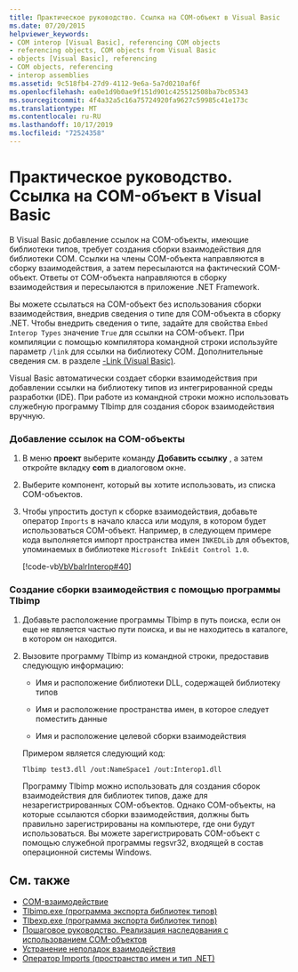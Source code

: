 ```yaml
---
title: Практическое руководство. Ссылка на COM-объект в Visual Basic
ms.date: 07/20/2015
helpviewer_keywords:
- COM interop [Visual Basic], referencing COM objects
- referencing objects, COM objects from Visual Basic
- objects [Visual Basic], referencing
- COM objects, referencing
- interop assemblies
ms.assetid: 9c518fb4-27d9-4112-9e6a-5a7d0210af6f
ms.openlocfilehash: ea0e1d9b0ae9f151d901c425512508ba7bc05343
ms.sourcegitcommit: 4f4a32a5c16a75724920fa9627c59985c41e173c
ms.translationtype: MT
ms.contentlocale: ru-RU
ms.lasthandoff: 10/17/2019
ms.locfileid: "72524358"
---
```

# <a name="how-to-reference-com-objects-from-visual-basic"></a>Практическое руководство. Ссылка на COM-объект в Visual Basic
В Visual Basic добавление ссылок на COM-объекты, имеющие библиотеки типов, требует создания сборки взаимодействия для библиотеки COM. Ссылки на члены COM-объекта направляются в сборку взаимодействия, а затем пересылаются на фактический COM-объект. Ответы от COM-объекта направляются в сборку взаимодействия и пересылаются в приложение .NET Framework.  
  
 Вы можете ссылаться на COM-объект без использования сборки взаимодействия, внедрив сведения о типе для COM-объекта в сборку .NET. Чтобы внедрить сведения о типе, задайте для свойства `Embed Interop Types` значение `True` для ссылки на COM-объект. При компиляции с помощью компилятора командной строки используйте параметр `/link` для ссылки на библиотеку COM. Дополнительные сведения см. в разделе [-Link (Visual Basic)](../../../visual-basic/reference/command-line-compiler/link.md).  
  
 Visual Basic автоматически создает сборки взаимодействия при добавлении ссылки на библиотеку типов из интегрированной среды разработки (IDE). При работе из командной строки можно использовать служебную программу Tlbimp для создания сборок взаимодействия вручную.  
  
### <a name="to-add-references-to-com-objects"></a>Добавление ссылок на COM-объекты  
  
1. В меню **проект** выберите команду **Добавить ссылку** , а затем откройте вкладку **com** в диалоговом окне.  
  
2. Выберите компонент, который вы хотите использовать, из списка COM-объектов.  
  
3. Чтобы упростить доступ к сборке взаимодействия, добавьте оператор `Imports` в начало класса или модуля, в котором будет использоваться COM-объект. Например, в следующем примере кода выполняется импорт пространства имен `INKEDLib` для объектов, упоминаемых в библиотеке `Microsoft InkEdit Control 1.0`.  
  
     [!code-vb[VbVbalrInterop#40](~/samples/snippets/visualbasic/VS_Snippets_VBCSharp/VbVbalrInterop/VB/Class1.vb#40)]  
  
### <a name="to-create-an-interop-assembly-using-tlbimp"></a>Создание сборки взаимодействия с помощью программы Tlbimp  
  
1. Добавьте расположение программы Tlbimp в путь поиска, если он еще не является частью пути поиска, и вы не находитесь в каталоге, в котором он находится.  
  
2. Вызовите программу Tlbimp из командной строки, предоставив следующую информацию:  
  
    - Имя и расположение библиотеки DLL, содержащей библиотеку типов  
  
    - Имя и расположение пространства имен, в которое следует поместить данные  
  
    - Имя и расположение целевой сборки взаимодействия  
  
     Примером является следующий код:  
  
    ```console  
    Tlbimp test3.dll /out:NameSpace1 /out:Interop1.dll  
    ```  
  
     Программу Tlbimp можно использовать для создания сборок взаимодействия для библиотек типов, даже для незарегистрированных COM-объектов. Однако COM-объекты, на которые ссылаются сборки взаимодействия, должны быть правильно зарегистрированы на компьютере, где они будут использоваться. Вы можете зарегистрировать COM-объект с помощью служебной программы regsvr32, входящей в состав операционной системы Windows.  
  
## <a name="see-also"></a>См. также

- [COM-взаимодействие](../../../visual-basic/programming-guide/com-interop/index.md)
- [Tlbimp.exe (программа экспорта библиотек типов)](../../../framework/tools/tlbimp-exe-type-library-importer.md)
- [Tlbexp.exe (программа экспорта библиотек типов)](../../../framework/tools/tlbexp-exe-type-library-exporter.md)
- [Пошаговое руководство. Реализация наследования с использованием COM-объектов](../../../visual-basic/programming-guide/com-interop/walkthrough-implementing-inheritance-with-com-objects.md)
- [Устранение неполадок взаимодействия](../../../visual-basic/programming-guide/com-interop/troubleshooting-interoperability.md)
- [Оператор Imports (пространство имен и тип .NET)](../../../visual-basic/language-reference/statements/imports-statement-net-namespace-and-type.md)

